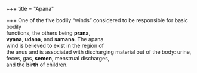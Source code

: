 +++
title = "Apana"

+++
One of the five bodily “winds” considered to be responsible for basic bodily  
functions, the others being **prana**,  
**vyana**, **udana**, and **samana**. The apana  
wind is believed to exist in the region of  
the anus and is associated with discharging material out of the body: urine,  
feces, gas, **semen**, menstrual discharges,  
and the **birth** of children.